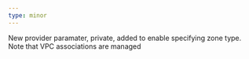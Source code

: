 ```yaml
---
type: minor
---
```

New provider paramater, private, added to enable specifying zone type. Note that VPC associations are managed